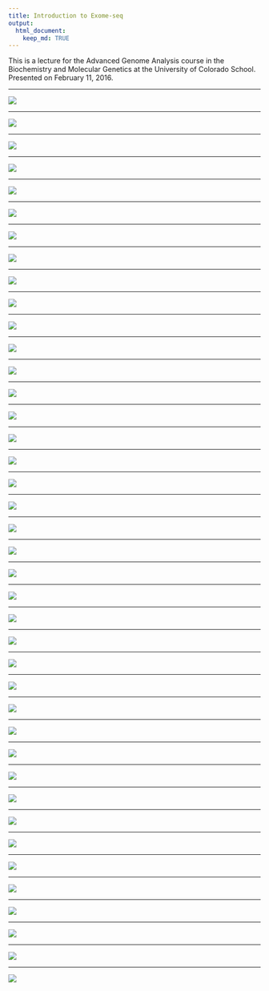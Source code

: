 ```yaml
---
title: Introduction to Exome-seq
output:
  html_document:
    keep_md: TRUE
---
```


This is a lecture for the Advanced Genome Analysis course in the Biochemistry and Molecular Genetics at the University of Colorado School. Presented on February 11, 2016.


*******

 ![](images/exomeseq_lecture_2016-02-16.001.png)
 
*******

 ![](images/exomeseq_lecture_2016-02-16.002.png)
 
*******

 ![](images/exomeseq_lecture_2016-02-16.003.png)
 
*******

 ![](images/exomeseq_lecture_2016-02-16.004.png)
 
*******

 ![](images/exomeseq_lecture_2016-02-16.005.png)
 
*******

 ![](images/exomeseq_lecture_2016-02-16.006.png)
 
*******

 ![](images/exomeseq_lecture_2016-02-16.007.png)
 
*******

 ![](images/exomeseq_lecture_2016-02-16.008.png)
 
*******

 ![](images/exomeseq_lecture_2016-02-16.009.png)
 
*******

 ![](images/exomeseq_lecture_2016-02-16.010.png)
 
*******

 ![](images/exomeseq_lecture_2016-02-16.011.png)
 
*******

 ![](images/exomeseq_lecture_2016-02-16.012.png)
 
*******

 ![](images/exomeseq_lecture_2016-02-16.013.png)
 
*******

 ![](images/exomeseq_lecture_2016-02-16.014.png)
 
*******

 ![](images/exomeseq_lecture_2016-02-16.015.png)
 
*******

 ![](images/exomeseq_lecture_2016-02-16.016.png)
 
*******

 ![](images/exomeseq_lecture_2016-02-16.017.png)
 
*******

 ![](images/exomeseq_lecture_2016-02-16.018.png)
 
*******

 ![](images/exomeseq_lecture_2016-02-16.019.png)
 
*******

 ![](images/exomeseq_lecture_2016-02-16.020.png)
 
*******

 ![](images/exomeseq_lecture_2016-02-16.021.png)
 
*******

 ![](images/exomeseq_lecture_2016-02-16.022.png)
 
*******

 ![](images/exomeseq_lecture_2016-02-16.023.png)
 
*******

 ![](images/exomeseq_lecture_2016-02-16.024.png)
 
*******

 ![](images/exomeseq_lecture_2016-02-16.025.png)
 
*******

 ![](images/exomeseq_lecture_2016-02-16.026.png)
 
*******

 ![](images/exomeseq_lecture_2016-02-16.027.png)
 
*******

 ![](images/exomeseq_lecture_2016-02-16.028.png)
 
*******

 ![](images/exomeseq_lecture_2016-02-16.029.png)
 
*******

 ![](images/exomeseq_lecture_2016-02-16.030.png)
 
*******

 ![](images/exomeseq_lecture_2016-02-16.031.png)
 
*******

 ![](images/exomeseq_lecture_2016-02-16.032.png)
 
*******

 ![](images/exomeseq_lecture_2016-02-16.033.png)
 
*******

 ![](images/exomeseq_lecture_2016-02-16.034.png)
 
*******

 ![](images/exomeseq_lecture_2016-02-16.035.png)
 
*******

 ![](images/exomeseq_lecture_2016-02-16.036.png)
 
*******

 ![](images/exomeseq_lecture_2016-02-16.037.png)
 
*******

 ![](images/exomeseq_lecture_2016-02-16.038.png)
 
*******

 ![](images/exomeseq_lecture_2016-02-16.039.png)
 
*******

 ![](images/exomeseq_lecture_2016-02-16.040.png)
